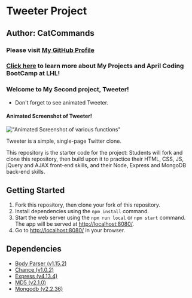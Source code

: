 # Tweeter Project

## Author: CatCommands

### Please visit [My GitHub Profile](https://github.com/CatCommands)
### [Click here](https://github.com/catcommands/AprilBootcamp) to learn more about My Projects and April Coding BootCamp at LHL!

### Welcome to My Second project, Tweeter!
- Don't forget to see animated Tweeter.

#### Animated Screenshot of Tweeter!
!["Animated Screenshot of various functions"](https://github.com/catcommands/AprilBootcamp/blob/master/ScreenShotsTweeter/TweeterProjectGif.gif)


Tweeter is a simple, single-page Twitter clone.


This repository is the starter code for the project: Students will fork and clone this repository, then build upon it to practice their HTML, CSS, JS, jQuery and AJAX front-end skills, and their Node, Express and MongoDB back-end skills.

## Getting Started

1. Fork this repository, then clone your fork of this repository.
2. Install dependencies using the `npm install` command.
3. Start the web server using the `npm run local` or `npm start` command. The app will be served at <http://localhost:8080/>.
4. Go to <http://localhost:8080/> in your browser.

## Dependencies

- [Body Parser (v1.15.2)](https://www.npmjs.com/package/body-parser)
- [Chance (v1.0.2)](https://www.npmjs.com/package/chance)
- [Express (v4.13.4)](https://www.npmjs.com/package/express)
- [MD5 (v2.1.0)](https://www.npmjs.com/package/md5)
- [Mongodb (v2.2.36)](https://www.npmjs.com/package/mongodb)
